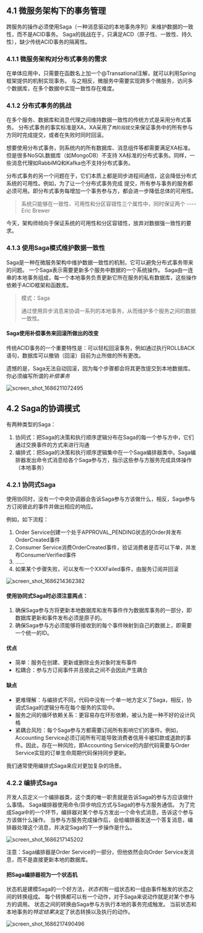 ## 4.1 微服务架构下的事务管理

跨服务的操作必须使用Saga（一种消息驱动的本地事务序列）来维护数据的一致性，而不是ACID事务。
Saga的挑战在于，只满足ACD（原子性、一致性、持久性），缺少传统ACID事务的隔离性。

### 4.1.1 微服务架构对分布式事务的需求
在单体应用中，只需要在函数名上加一个@Transational注解，就可以利用Spring框架提供的机制实现事务。
与之相反，微服务中需要实现跨多个微服务，访问多个数据库，在多个数据中实现一致性存在难度。

### 4.1.2 分布式事务的挑战
在多个服务、数据库和消息代理之间维持数据一致性的传统方式是采用分布式事务。
分布式事务的事实标准是XA，XA采用了`两阶段提交`来保证事务中的所有参与方同时完成提交，或者在失败时同时回滚。

想要使用分布式事务，则系统内的所有数据库、消息组件等都需要满足XA标准。但是很多NoSQL数据库（如MongoDB）不支持
XA标准的分布式事务。同样，一些消息代理如RabbiMQ和Kafka也不支持分布式事务。

分布式事务的另一个问题在于，它们本质上都是同步进程间通信，这会降低分布式系统的可用性。例如，为了让一个分布式事务完成
提交，所有参与事务的服务都必须可用。即分布式事务每增加一个事务参与方，都会进一步降低总体的可用性。

> 系统只能够在一致性、可用性和分区容错性三个属性中，同时保证两个 ----Eric Brewer

今天，架构师倾向于保证系统的可用性和分区容错性，放弃对数据强一致性的要求。

### 4.1.3 使用Saga模式维护数据一致性
Saga是一种在微服务架构中维护数据一致性的机制，它可以避免分布式事务带来的问题。
一个Saga表示需要更新多个服务中数据的一个系统操作。
Saga由一连串的本地事务组成，每一个本地事务负责更新它所在服务的私有数据库，这些操作依赖于ACID框架和函数库。

> 模式：Saga
> 
> 通过使用异步消息来协调一系列的本地事务，从而维护多个服务之间的数据一致性。

#### Saga使用补偿事务来回滚所做出的改变
传统ACID事务的一个重要特性是：可以轻松回滚事务，例如通过执行ROLLBACK语句，数据库可以撤销（回滚）目前为止所做的所有更改。

遗憾的是，Saga无法自动回滚，因为每个步骤都会将其更改提交到本地数据库。你必须编写所谓的*补偿事务*


![screen_shot_1686211072495](https://github.com/lemonshen00/reading-record/assets/13763576/cef8073c-f490-4363-b207-9ad488ed209a)


## 4.2 Saga的协调模式

有两种类型的Saga：
1. 协同式：把Saga的决策和执行顺序逻辑分布在Saga的每一个参与方中，它们通过交换事件的方式来进行沟通
2. 编排式：把Saga的决策和执行顺序逻辑集中在一个Saga编排器类中。Saga编排器发出命令式消息给各个Saga参与方，指示这些参与方服务完成具体操作（本地事务）

### 4.2.1 协同式Saga
使用协同时，没有一个中央协调器会告诉Saga参与方该做什么，相反，Saga参与方订阅彼此的事件并做出相应的响应。

例如，如下流程：
1. Order Service创建一个处于APPROVAL_PENDING状态的Order并发布OrderCreated事件
2. Consumer Service消费OrderCreated事件，验证消费者是否可以下单，并发布ConsumerVerified事件
3. ......
4. 如果某个步骤失败，可以发布一个XXXFailed事件，由服务订阅并回滚

![screen_shot_1686214362382](https://github.com/lemonshen00/reading-record/assets/13763576/4ca70257-f6af-4b71-8f55-25a05511a635)

#### 使用协同式Saga时必须注意两点：
1. 确保Saga参与方将更新本地数据库和发布事件作为数据库事务的一部分，即数据库更新和事件发布必须是原子的。
2. 确保Saga参与方必须能够将接收到的每个事件映射到自己的数据上，即需要一个统一的ID。

#### 优点
- 简单：服务在创建、更新或删除业务对象时发布事件
- 松耦合：参与方订阅事件并且彼此之间不会因此产生耦合

#### 缺点
- 更难理解：与编排式不同，代码中没有一个单一地方定义了Saga，相反，协调式Saga的逻辑分布在每个服务的实现中。
- 服务之间的循环依赖关系：更容易存在环形依赖，被认为是一种不好的设计风格
- 紧耦合风险：每个Saga参与方都需要订阅所有影响它们的事件。例如，Accounting Service必须订阅所有可能导致消费者信用卡被扣款或退款的事件。因此，存在一种风险，即Accounting Service的内部代码需要与Order Service实现的订单生命周期代码保持同步更新。

我们通常使用编排式Saga来应对更加复杂的场景。

### 4.2.2 编排式Saga

开发人员定义一个编排器类，这个类的唯一职责就是告诉Saga的参与方应该做什么事情。
Saga编排器使用命令/异步响应方式与Saga的参与方服务通信。
为了完成Saga中的一个环节，编排器对某个参与方发出一个命令式消息，告诉这个参与方该做什么操作。
当参与方服务完成操作后，会给编排器发送一个答复消息，编排器处理这个消息，并决定Saga的下一步操作是什么。

![screen_shot_1686217145202](https://github.com/lemonshen00/reading-record/assets/13763576/e2ba647d-741a-4dff-bdfa-7cda9eb8898a)

注意：Saga编排器是Order Service的一部分，但他依然会向Order Service发消息，而不是直接更新本地的数据库。

#### 把Saga编排器视为一个状态机
状态机是建模Saga的一个好方法，*状态机*有一组状态和一组由事件触发的状态之间的转换组成。
每个转换都可以有一个动作，对于Saga来说动作就是对某个参与方的调用。
状态之间的转换由Saga参与方执行本地的事务完成触发。
当前状态和本地事务的*特定结果*决定了状态转换以及执行的动作。

![screen_shot_1686217490496](https://github.com/lemonshen00/reading-record/assets/13763576/a0fee52c-9eb0-41ab-afb5-23fa77d6c619)











